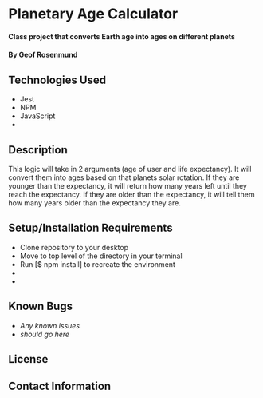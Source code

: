 # Planetary Age Calculator

#### Class project that converts Earth age into ages on different planets

#### By Geof Rosenmund

## Technologies Used

* Jest
* NPM
* JavaScript
* 

## Description
  This logic will take in 2 arguments (age of user and life expectancy). It will convert them into ages based on that planets solar rotation. If they are younger than the expectancy, it will return how many years left until they reach the expectancy. If they are older than the expectancy, it will tell them how many years older than the expectancy they are.


## Setup/Installation Requirements

* Clone repository to your desktop
* Move to top level of the directory in your terminal
* Run [$ npm install] to recreate the environment
* 
* 

## Known Bugs

* _Any known issues_
* _should go here_

## License

## Contact Information